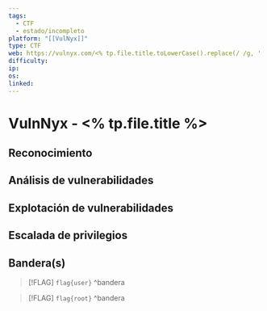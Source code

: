 ```yaml
---
tags:
  - CTF
  - estado/incompleto
platform: "[[VulNyx]]"
type: CTF
web: https://vulnyx.com/<% tp.file.title.toLowerCase().replace(/ /g, '') %>
difficulty:
ip:
os:
linked:
---
```

# VulnNyx - <% tp.file.title %>

## Reconocimiento


## Análisis de vulnerabilidades


## Explotación de vulnerabilidades


## Escalada de privilegios


## Bandera(s)

> [!FLAG] `flag{user}`
^bandera

> [!FLAG] `flag{root}`
^bandera